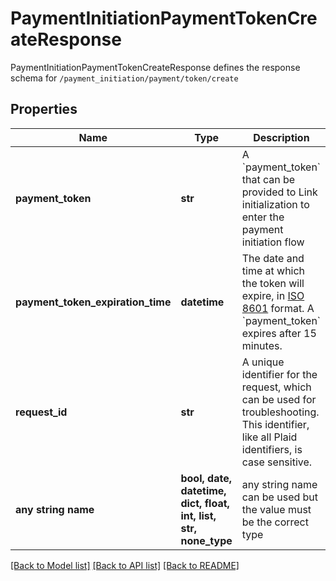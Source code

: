 # PaymentInitiationPaymentTokenCreateResponse

PaymentInitiationPaymentTokenCreateResponse defines the response schema for `/payment_initiation/payment/token/create`

## Properties
Name | Type | Description | Notes
------------ | ------------- | ------------- | -------------
**payment_token** | **str** | A &#x60;payment_token&#x60; that can be provided to Link initialization to enter the payment initiation flow | 
**payment_token_expiration_time** | **datetime** | The date and time at which the token will expire, in [ISO 8601](https://wikipedia.org/wiki/ISO_8601) format. A &#x60;payment_token&#x60; expires after 15 minutes. | 
**request_id** | **str** | A unique identifier for the request, which can be used for troubleshooting. This identifier, like all Plaid identifiers, is case sensitive. | 
**any string name** | **bool, date, datetime, dict, float, int, list, str, none_type** | any string name can be used but the value must be the correct type | [optional]

[[Back to Model list]](../README.md#documentation-for-models) [[Back to API list]](../README.md#documentation-for-api-endpoints) [[Back to README]](../README.md)


